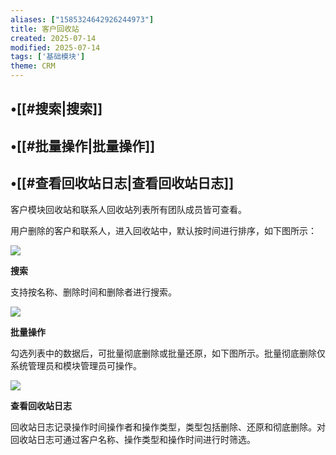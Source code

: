 ```yaml
---
aliases: ["1585324642926244973"]
title: 客户回收站 
created: 2025-07-14
modified: 2025-07-14
tags: ['基础模块']
theme: CRM
---
```


## •[[#搜索|搜索]]

## •[[#批量操作|批量操作]]

## •[[#查看回收站日志|查看回收站日志]]

客户模块回收站和联系人回收站列表所有团队成员皆可查看。

用户删除的客户和联系人，进入回收站中，默认按时间进行排序，如下图所示：

![](https://myhelpdoc.oss-cn-heyuan.aliyuncs.com/mdimages/872ed27a3ce79a9729725856c4471295.jpg)

**搜索**

支持按名称、删除时间和删除者进行搜索。

![](https://myhelpdoc.oss-cn-heyuan.aliyuncs.com/mdimages/5a742d15bcad99085acc2564dfd0f858.jpg)

**批量操作**

勾选列表中的数据后，可批量彻底删除或批量还原，如下图所示。批量彻底删除仅系统管理员和模块管理员可操作。

![](https://myhelpdoc.oss-cn-heyuan.aliyuncs.com/mdimages/b11e9d7184f900017c65a88d9d082dfd.jpg)

**查看回收站日志**

回收站日志记录操作时间操作者和操作类型，类型包括删除、还原和彻底删除。对回收站日志可通过客户名称、操作类型和操作时间进行时筛选。

